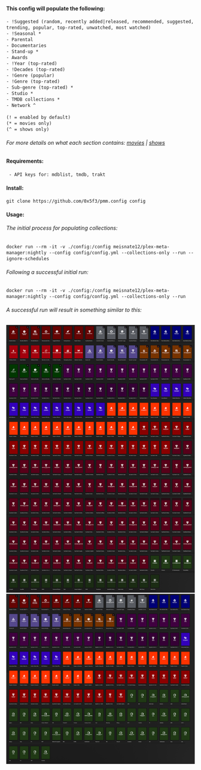 #### This config will populate the following:
```
- !Suggested (random, recently added|released, recommended, suggested, trending, popular, top-rated, unwatched, most watched)
- !Seasonal *
- Parental
- Documentaries
- Stand-up *
- Awards
- !Year (top-rated)
- !Decades (top-rated)
- !Genre (popular)
- !Genre (top-rated)
- Sub-genre (top-rated) *
- Studio *
- TMDB collections *
- Network ^

(! = enabled by default)
(* = movies only)
(^ = shows only)
```
###### For more details on what each section contains: [movies](MOVIES.md) | [shows](SHOWS.md)
#### Requirements:
```
 - API keys for: mdblist, tmdb, trakt
```
#### Install:
```
git clone https://github.com/0x5f3/pmm.config config
```
#### Usage:

###### The initial process for populating collections:
```
docker run --rm -it -v ./config:/config meisnate12/plex-meta-manager:nightly --config config/config.yml --collections-only --run --ignore-schedules
```

###### Following a successful initial run:
```
docker run --rm -it -v ./config:/config meisnate12/plex-meta-manager:nightly --config config/config.yml --collections-only --run
```
###### A successful run will result in something similar to this:
![movies](/assets/_/_movies.png)
![shows](/assets/_/_shows.png)